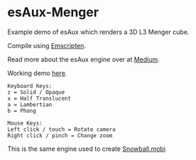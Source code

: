 # esAux-Menger
Example demo of esAux which renders a 3D L3 Menger cube.

Compile using [Emscripten](https://emscripten.org/).

Read more about the esAux engine over at [Medium](https://james-william-fletcher.medium.com/a-simple-3d-renderer-for-the-web-in-c-15397bb2352f).

Working demo [here](https://mengercube.github.io/3).
```
Keyboard Keys:
z = Solid / Opaque
x = Half Translucent
a = Lambertian
b = Phong

Mouse Keys:
Left click / touch = Rotate camera
Right click / pinch = Change zoom
```

This is the same engine used to create [Snowball.mobi](https://snowball.mobi)
